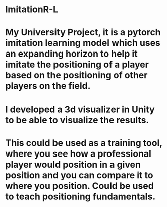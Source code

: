 # ImitationR-L

# My University Project, it is a pytorch imitation learning model which uses an expanding horizon to help it imitate the positioning of a player based on the positioning of other players on the field.

# I developed a 3d visualizer in Unity to be able to visualize the results.

# This could be used as a training tool, where you see how a professional player would position in a given position and you can compare it to where you position. Could be used to teach positioning fundamentals.
